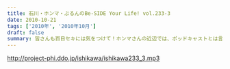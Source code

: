 ```yaml
---
title: 石川・ホンマ・ぶるんのBe-SIDE Your Life! vol.233-3
date: 2010-10-21
tags: ['2010年', '2010年10月']
draft: false
summary: 皆さんも百日セキには気をつけて！ホンマさんの近辺では、ポッドキャストとは言えど、公表できないネタがまだまだ・・・これは・・・NAMAE
---
```


http://project-phi.ddo.jp/ishikawa/ishikawa233_3.mp3
